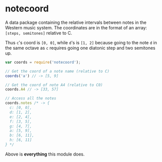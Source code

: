 # notecoord

A data package containing the relative intervals between notes in the Western music system.
The coordinates are in the format of an array: `[steps, semitones]` relative to C.

Thus `c`'s coord is `[0, 0]`, while `d`'s is `[1, 2]` because going to the
note `d` in the same octave as `c` requires going one diatonic step and two
semitones up.

```js
var coords = require('notecoord');

// Get the coord of a note name (relative to C)
coords('a') // -> [5, 9]

// Get the coord of note A4 (relative to C0)
coords.A4 // -> [33, 57]

// Access all the notes
coords.notes /* -> {
  c: [0, 0],
  d: [1, 2],
  e: [2, 4],
  f: [3, 5],
  g: [4, 7],
  a: [5, 9],
  b: [6, 11],
  h: [6, 11]
} */
```


Above is **everything** this module does.
